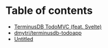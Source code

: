 # Table of contents

* [TerminusDB TodoMVC \(feat. Svelte\)](README.md)
* [dmytri/terminusdb-todoapp](untitled.md)
* [Untitled](untitled-1.md)

